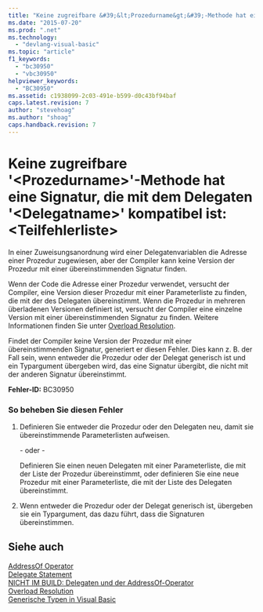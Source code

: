 ```yaml
---
title: "Keine zugreifbare &#39;&lt;Prozedurname&gt;&#39;-Methode hat eine Signatur, die mit dem Delegaten &#39;&lt;Delegatname&gt;&#39; kompatibel ist:&lt;Teilfehlerliste&gt; | Microsoft Docs"
ms.date: "2015-07-20"
ms.prod: ".net"
ms.technology: 
  - "devlang-visual-basic"
ms.topic: "article"
f1_keywords: 
  - "bc30950"
  - "vbc30950"
helpviewer_keywords: 
  - "BC30950"
ms.assetid: c1938099-2c03-491e-b599-d0c43bf94baf
caps.latest.revision: 7
author: "stevehoag"
ms.author: "shoag"
caps.handback.revision: 7
---
```

# Keine zugreifbare &#39;&lt;Prozedurname&gt;&#39;-Methode hat eine Signatur, die mit dem Delegaten &#39;&lt;Delegatname&gt;&#39; kompatibel ist:&lt;Teilfehlerliste&gt;
In einer Zuweisungsanordnung wird einer Delegatenvariablen die Adresse einer Prozedur zugewiesen, aber der Compiler kann keine Version der Prozedur mit einer übereinstimmenden Signatur finden.  
  
 Wenn der Code die Adresse einer Prozedur verwendet, versucht der Compiler, eine Version dieser Prozedur mit einer Parameterliste zu finden, die mit der des Delegaten übereinstimmt. Wenn die Prozedur in mehreren überladenen Versionen definiert ist, versucht der Compiler eine einzelne Version mit einer übereinstimmenden Signatur zu finden. Weitere Informationen finden Sie unter [Overload Resolution](../../visual-basic/programming-guide/language-features/procedures/overload-resolution.md).  
  
 Findet der Compiler keine Version der Prozedur mit einer übereinstimmenden Signatur, generiert er diesen Fehler. Dies kann z. B. der Fall sein, wenn entweder die Prozedur oder der Delegat generisch ist und ein Typargument übergeben wird, das eine Signatur übergibt, die nicht mit der anderen Signatur übereinstimmt.  
  
 **Fehler\-ID:** BC30950  
  
### So beheben Sie diesen Fehler  
  
1.  Definieren Sie entweder die Prozedur oder den Delegaten neu, damit sie übereinstimmende Parameterlisten aufweisen.  
  
     \- oder \-  
  
     Definieren Sie einen neuen Delegaten mit einer Parameterliste, die mit der Liste der Prozedur übereinstimmt, oder definieren Sie eine neue Prozedur mit einer Parameterliste, die mit der Liste des Delegaten übereinstimmt.  
  
2.  Wenn entweder die Prozedur oder der Delegat generisch ist, übergeben sie ein Typargument, das dazu führt, dass die Signaturen übereinstimmen.  
  
## Siehe auch  
 [AddressOf Operator](../../visual-basic/language-reference/operators/addressof-operator.md)   
 [Delegate Statement](../../visual-basic/language-reference/statements/delegate-statement.md)   
 [NICHT IM BUILD: Delegaten und der AddressOf\-Operator](http://msdn.microsoft.com/de-de/7b2ed932-8598-4355-b2f7-5cedb23ee86f)   
 [Overload Resolution](../../visual-basic/programming-guide/language-features/procedures/overload-resolution.md)   
 [Generische Typen in Visual Basic](../../visual-basic/programming-guide/language-features/data-types/generic-types.md)